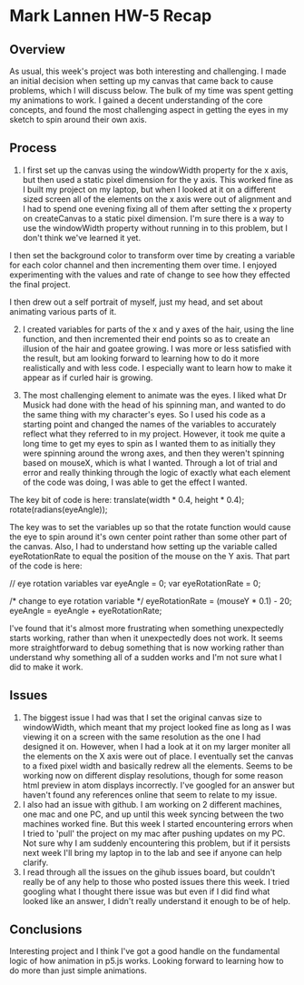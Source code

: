 # Mark Lannen HW-5 Recap

## Overview
As usual, this week's project was both interesting and challenging. I made an initial decision when setting up my canvas that came back to cause problems, which I will discuss below. The bulk of my time was spent getting my animations to work. I gained a decent understanding of the core concepts, and found the most challenging aspect in getting the eyes in my sketch to spin around their own axis.

## Process
1. I first set up the canvas using the windowWidth property for the x axis, but then used a static pixel dimension for the y axis. This worked fine as I built my project on my laptop, but when I looked at it on a different sized screen all of the elements on the x axis were out of alignment and I had to spend one evening fixing all of them after setting the x property on createCanvas to a static pixel dimension. I'm sure there is a way to use the windowWidth property without running in to this problem, but I don't think we've learned it yet.

I then set the background color to transform over time by creating a variable for each color channel and then incrementing them over time. I enjoyed experimenting with the values and rate of change to see how they effected the final project.

I then drew out a self portrait of myself, just my head, and set about animating various parts of it.

2. I created variables for parts of the x and y axes of the hair, using the line function, and then incremented their end points so as to create an illusion of the hair and goatee growing. I was more or less satisfied with the result, but am looking forward to learning how to do it more realistically and with less code. I especially want to learn how to make it appear as if curled hair is growing.

3. The most challenging element to animate was the eyes. I liked what Dr Musick had done with the head of his spinning man, and wanted to do the same thing with my character's eyes. So I used his code as a starting point and changed the names of the variables to accurately reflect what they referred to in my project. However, it took me quite a long time to get my eyes to spin as I wanted them to as initially they were spinning around the wrong axes, and then they weren't spinning based on mouseX, which is what I wanted. Through a lot of trial and error and really thinking through the logic of exactly what each element of the code was doing, I was able to get the effect I wanted.

The key bit of code is here:
translate(width * 0.4, height * 0.4);
rotate(radians(eyeAngle));

The key was to set the variables up so that the rotate function would cause the eye to spin around it's own center point rather than some other part of the canvas. Also, I had to understand how setting up the variable called eyeRotationRate to equal the position of the mouse on the Y axis. That part of the code is here:

// eye rotation variables
var eyeAngle = 0;
var eyeRotationRate = 0;

/* change to eye rotation variable */
eyeRotationRate = (mouseY * 0.1) - 20;
eyeAngle = eyeAngle + eyeRotationRate;



I've found that it's almost more frustrating when something unexpectedly starts working, rather than when it unexpectedly does not work. It seems more straightforward to debug something that is now working rather than understand why something all of a sudden works and I'm not sure what I did to make it work.




## Issues
1. The biggest issue I had was that I set the original canvas size to windowWidth, which meant that my project looked fine as long as I was viewing it on a screen with the same resolution as the one I had designed it on. However, when I had a look at it on my larger moniter all the elements on the X axis were out of place. I eventually set the canvas to a fixed pixel width and basically redrew all the elements. Seems to be working now on different display resolutions, though for some reason html preview in atom displays incorrectly. I've googled for an answer but haven't found any references online that seem to relate to my issue.
2. I also had an issue with github. I am working on 2 different machines, one mac and one PC, and up until this week syncing between the two machines worked fine. But this week I started encountering errors when I tried to 'pull' the project on my mac after pushing updates on my PC. Not sure why I am suddenly encountering this problem, but if it persists next week I'll bring my laptop in to the lab and see if anyone can help clarify.
3. I read through all the issues on the gihub issues board, but couldn't really be of any help to those who posted issues there this week. I tried googling what I thought there issue was but even if I did find what looked like an answer, I didn't really understand it enough to be of help.

## Conclusions
Interesting project and I think I've got a good handle on the fundamental logic of how animation in p5.js works. Looking forward to learning how to do more than just simple animations.
